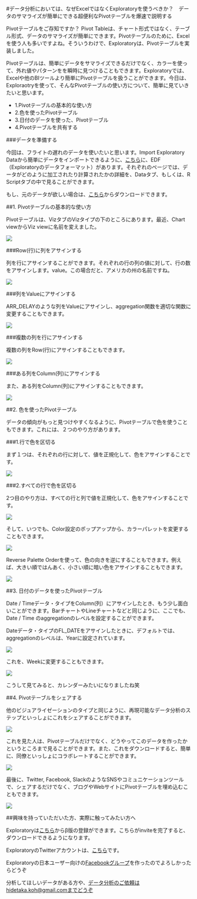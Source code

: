 #データ分析においては、なぜExcelではなくExploratoryを使うべきか？　データのサマライズが簡単にできる超便利なPivotテーブルを爆速で説明する

Pivotテーブルをご存知ですか？ Pivot Tableは、チャート形式ではなく、テーブル形式、データのサマライズが簡単にできます。Pivotテーブルのために、Excelを使う人も多いですよね。そういうわけで、Exploratoryは、Pivotテーブルを実装しました。

Pivotテーブルは、簡単にデータをサマライズできるだけでなく、カラーを使って、外れ値やパターンをを瞬時に見つけることもできます。Exploratoryでは、Excelや他のBIツールより簡単にPivotテーブルを扱うことができます。今日は、Exploraotryを使って、そんなPivotテーブルの使い方について、簡単に見ていきたいと思います。

- 1.Pivotテーブルの基本的な使い方
- 2.色を使ったPivotテーブル
- 3.日付のデータを使った、Pivotテーブル
- 4.Pivotテーブルを共有する

###データを準備する

今回は、フライトの遅れのデータを使いたいと思います。Import Exploratory Dataから簡単にデータをインポートできるように、[こちら](https://exploratory.io/viz/kanaugust/eccdbf5bb7d1?cb=1471380653622)に、EDF（Exploratoryのデータフォーマット）があります。それぞれのページでは、データがどのように加工されたり計算されたかの詳細を、Dataタブ、もしくは、R Scriptタブの中で見ることができます。

もし、元のデータが欲しい場合は、[こちら](https://www.dropbox.com/s/x2g3qgo28syxhcl/airline_delay_2016_01.csv?dl=0)からダウンロードできます。

##1. Pivotテーブルの基本的な使い方

Pivotテーブルは、VizタブのVizタイプの下のところにあります。最近、Chart viewからViz viewに名前を変えました。

![](images/pivot_table_basic.png)

###Row(行)に列をアサインする

列を行にアサインすることができます。それぞれの行の列の値に対して、行の数をアサインします。value。この場合だと、アメリカの州の名前ですね。

![](images/column_to_row.png)

###列をValueにアサインする

ARR_DELAYのような列をValueにアサインし、aggregation関数を適切な関数に変更することもできます。

![](images/column_to_value.png)

###複数の列を行にアサインする

複数の列をRow(行)にアサインすることもできます。

![](images/multiple_column.png)

###ある列をColumn(列)にアサインする

また、ある列をColumn(列)にアサインすることもできます。

![](images/column2.png)

##2. 色を使ったPivotテーブル

データの傾向がもっと見つけやすくなるように、Pivotテーブルで色を使うこともできます。これには、２つのやり方があります。

###1.行で色を区切る

まず１つは、それぞれの行に対して、値を正規化して、色をアサインすることです。

![](images/color_by_row.png)

###2.すべての行で色を区切る

2つ目のやり方は、すべての行と列で値を正規化して、色をアサインすることです。

![](images/color_by_all.png)

そして、いつでも、Color設定のポップアップから、カラーパレットを変更することもできます。

![](images/color_popup.png)

Reverse Palette Orderを使って、色の向きを逆にすることもできます。例えば、大きい順ではんあく、小さい順に暗い色をアサインすることもできます。

![](images/reverse_color.png)

##3. 日付のデータを使ったPivotテーブル

Date / Timeデータ・タイプをColumn(列）にアサインしたとき、もう少し面白いことができます。BarチャートやLineチャートなどと同じように、ここでも、Date / Time のaggregationのレベルを設定することができます。

Dateデータ・タイプのFL_DATEをアサインしたときに、デフォルトでは、aggregationのレベルは、Yearに設定されています。

![](images/default_setting.png)

これを、Weekに変更することもできます。

![](images/change_week.png)

こうして見てみると、カレンダーみたいになりましたね笑

##4. Pivotテーブルをシェアする

他のビジュアライゼーションのタイプと同じように、再現可能なデータ分析のステップといっしょにこれをシェアすることができます。

![](images/sharing_table.png)

これを見た人は、Pivotテーブルだけでなく、どうやってこのデータを作ったかというところまで見ることができます。また、これをダウンロードすると、簡単に、同僚といっしょにコラボレートすることができます。

![](images/share_repr.png)

最後に、Twitter, Facebook, SlackのようなSNSやコミュニケーションツールで、シェアするだけでなく、ブログやWebサイトにPivotテーブルを埋め込むこともできます。

![](images/embedinweb.png)


##興味を持っていただいた方、実際に触ってみたい方へ

Exploratoryは[こちら](https://exploratory.io/
)からβ版の登録ができます。こちらがinviteを完了すると、ダウンロードできるようになります。


ExploratoryのTwitterアカウントは、[こちら](https://twitter.com/ExploratoryData
)です。

Exploratoryの日本ユーザー向けの[Facebookグループ](https://www.facebook.com/groups/1087437647994959/members/
)を作ったのでよろしかったらどうぞ

分析してほしいデータがある方や、データ分析のご依頼はhidetaka.koh@gmail.comまでどうぞ